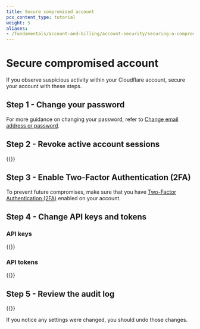 ```yaml
---
title: Secure compromised account
pcx_content_type: tutorial
weight: 5
aliases:
- /fundamentals/account-and-billing/account-security/securing-a-compromised-account/
---
```


# Secure compromised account

If you observe suspicious activity within your Cloudflare account, secure your account with these steps.

## Step 1 - Change your password

For more guidance on changing your password, refer to [Change email address or password](https://support.cloudflare.com/hc/en-us/articles/203471284#12345679).

## Step 2 - Revoke active account sessions

{{<render file="_revoke-active-sessions.md">}}

## Step 3 - Enable Two-Factor Authentication (2FA)

To prevent future compromises, make sure that you have [Two-Factor Authentication (2FA)](/support/account-management-billing/account-privacy-and-security/securing-user-access-with-two-factor-authentication-2fa/) enabled on your account.

## Step 4 - Change API keys and tokens

### API keys

{{<render file="_api-change-api-key.md">}}

### API tokens

{{<render file="_api-roll-token.md">}}

## Step 5 - Review the audit log

{{<render file="_view-audit-log.md">}}

If you notice any settings were changed, you should undo those changes.
